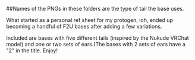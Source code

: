 ##Names of the PNGs in these folders are the type of tail the base uses.

What started as a personal ref sheet for my protogen, ioh,
ended up becoming a handful of F2U bases after adding a few 
variations.

Included are bases with five different tails (inspired by 
the Nukude VRChat model) and one or two sets of ears.(The 
bases with 2 sets of ears have a "2" in the title. Enjoy!
